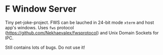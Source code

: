 # F Window Server

Tiny pet-joke-project.
FWS can be lauched in 24-bit mode `xterm` and host app's windows.
Uses `fws` protocol (https://github.com/Nekhaevalex/fwsprotocol) and Unix Domain Sockets for IPC.

Still contains lots of bugs. Do not use it!